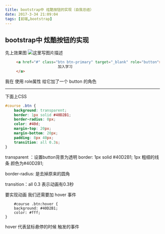 ```yaml
---
title: bootstrap中 炫酷按钮的实现（自我总结）
date: 2017-3-34 21:09:04
tags: [前端,bootstrap]
---
```

## bootstrap中 炫酷按钮的实现
先上效果图
![这里写图片描述](http://img.blog.csdn.net/20170517231801058?watermark/2/text/aHR0cDovL2Jsb2cuY3Nkbi5uZXQvbXlfX1N1bl8=/font/5a6L5L2T/fontsize/400/fill/I0JBQkFCMA==/dissolve/70/gravity/SouthEast)

```html
     <a href="#" class="btn btn-primary" target="_blank" role="button">
                        加入学习
     </a>
```
我在 使用 role属性 给它加了一个 button 的角色


----------


下面上CSS
```css
#course .btn {
    background: transparent;
    border: 1px solid #40D2B1;
    border-radius: 0px;
    color: #40d;
    margin-top: 20px;
    margin-bottom: 20px;
    padding: 8px 40px;
    transition: all 0.3s;
}
```
transparent ：设置button背景为透明
border: 1px solid #40D2B1;  1px 粗细的线条  颜色为#40D2B1;

border-radius: 是去掉原来的圆角

transition：all 0.3 表示动画有0.3秒

要实现动画 我们还需要加 hover 事件

```
	#course .btn:hover {
    background: #40D2B1;
    color: #fff;
}

```
 hover 代表鼠标悬停的时候 触发的事件